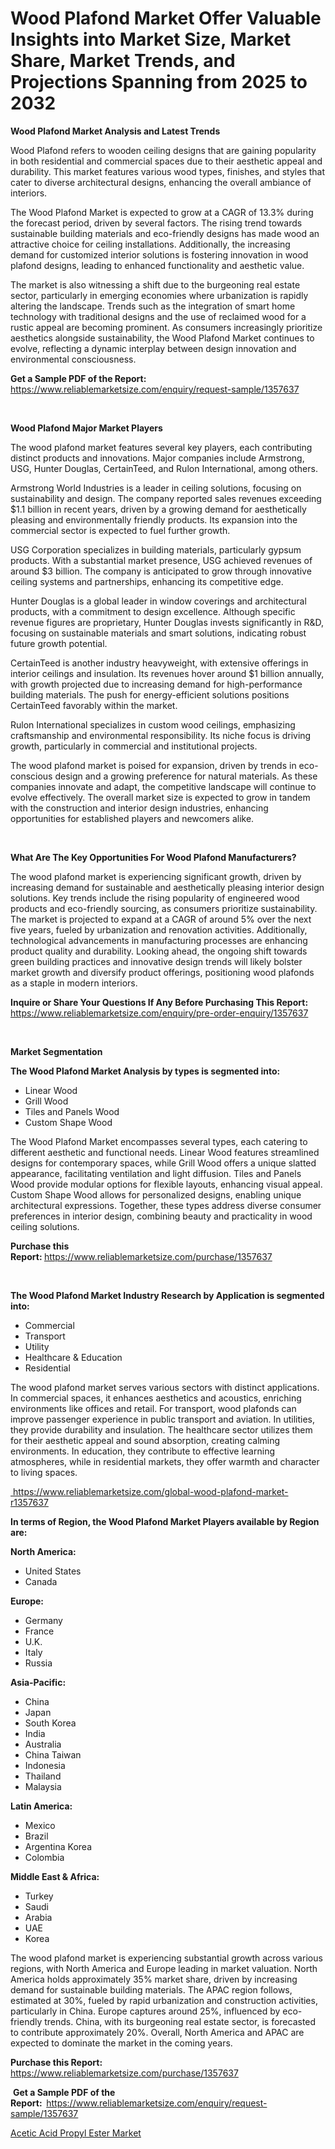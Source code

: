 <p><h1>Wood Plafond Market Offer Valuable Insights into Market Size, Market Share, Market Trends, and Projections Spanning from 2025 to 2032</h1></p><p><strong>Wood Plafond Market Analysis and Latest Trends</strong></p>
<p><p>Wood Plafond refers to wooden ceiling designs that are gaining popularity in both residential and commercial spaces due to their aesthetic appeal and durability. This market features various wood types, finishes, and styles that cater to diverse architectural designs, enhancing the overall ambiance of interiors.</p><p>The Wood Plafond Market is expected to grow at a CAGR of 13.3% during the forecast period, driven by several factors. The rising trend towards sustainable building materials and eco-friendly designs has made wood an attractive choice for ceiling installations. Additionally, the increasing demand for customized interior solutions is fostering innovation in wood plafond designs, leading to enhanced functionality and aesthetic value.</p><p>The market is also witnessing a shift due to the burgeoning real estate sector, particularly in emerging economies where urbanization is rapidly altering the landscape. Trends such as the integration of smart home technology with traditional designs and the use of reclaimed wood for a rustic appeal are becoming prominent. As consumers increasingly prioritize aesthetics alongside sustainability, the Wood Plafond Market continues to evolve, reflecting a dynamic interplay between design innovation and environmental consciousness.</p></p>
<p><strong>Get a Sample PDF of the Report:&nbsp;</strong> <a href="https://www.reliablemarketsize.com/enquiry/request-sample/1357637?utm_campaign=2442&utm_medium=2&utm_source=Github&utm_content=ia&utm_term=31032025&utm_id=wood-plafond">https://www.reliablemarketsize.com/enquiry/request-sample/1357637</a></p>
<p>&nbsp;</p>
<p><strong>Wood Plafond Major Market Players</strong></p>
<p><p>The wood plafond market features several key players, each contributing distinct products and innovations. Major companies include Armstrong, USG, Hunter Douglas, CertainTeed, and Rulon International, among others.</p><p>Armstrong World Industries is a leader in ceiling solutions, focusing on sustainability and design. The company reported sales revenues exceeding $1.1 billion in recent years, driven by a growing demand for aesthetically pleasing and environmentally friendly products. Its expansion into the commercial sector is expected to fuel further growth.</p><p>USG Corporation specializes in building materials, particularly gypsum products. With a substantial market presence, USG achieved revenues of around $3 billion. The company is anticipated to grow through innovative ceiling systems and partnerships, enhancing its competitive edge.</p><p>Hunter Douglas is a global leader in window coverings and architectural products, with a commitment to design excellence. Although specific revenue figures are proprietary, Hunter Douglas invests significantly in R&D, focusing on sustainable materials and smart solutions, indicating robust future growth potential.</p><p>CertainTeed is another industry heavyweight, with extensive offerings in interior ceilings and insulation. Its revenues hover around $1 billion annually, with growth projected due to increasing demand for high-performance building materials. The push for energy-efficient solutions positions CertainTeed favorably within the market.</p><p>Rulon International specializes in custom wood ceilings, emphasizing craftsmanship and environmental responsibility. Its niche focus is driving growth, particularly in commercial and institutional projects.</p><p>The wood plafond market is poised for expansion, driven by trends in eco-conscious design and a growing preference for natural materials. As these companies innovate and adapt, the competitive landscape will continue to evolve effectively. The overall market size is expected to grow in tandem with the construction and interior design industries, enhancing opportunities for established players and newcomers alike.</p></p>
<p>&nbsp;</p>
<p><strong>What Are The Key Opportunities For Wood Plafond Manufacturers?</strong></p>
<p><p>The wood plafond market is experiencing significant growth, driven by increasing demand for sustainable and aesthetically pleasing interior design solutions. Key trends include the rising popularity of engineered wood products and eco-friendly sourcing, as consumers prioritize sustainability. The market is projected to expand at a CAGR of around 5% over the next five years, fueled by urbanization and renovation activities. Additionally, technological advancements in manufacturing processes are enhancing product quality and durability. Looking ahead, the ongoing shift towards green building practices and innovative design trends will likely bolster market growth and diversify product offerings, positioning wood plafonds as a staple in modern interiors.</p></p>
<p><strong>Inquire or Share Your Questions If Any Before Purchasing This Report:</strong> <a href="https://www.reliablemarketsize.com/enquiry/pre-order-enquiry/1357637?utm_campaign=2442&utm_medium=2&utm_source=Github&utm_content=ia&utm_term=31032025&utm_id=wood-plafond">https://www.reliablemarketsize.com/enquiry/pre-order-enquiry/1357637</a></p>
<p>&nbsp;</p>
<p><strong>Market Segmentation</strong></p>
<p><strong>The Wood Plafond Market Analysis by types is segmented into:</strong></p>
<p><ul><li>Linear Wood</li><li>Grill Wood</li><li>Tiles and Panels Wood</li><li>Custom Shape Wood</li></ul></p>
<p><p>The Wood Plafond Market encompasses several types, each catering to different aesthetic and functional needs. Linear Wood features streamlined designs for contemporary spaces, while Grill Wood offers a unique slatted appearance, facilitating ventilation and light diffusion. Tiles and Panels Wood provide modular options for flexible layouts, enhancing visual appeal. Custom Shape Wood allows for personalized designs, enabling unique architectural expressions. Together, these types address diverse consumer preferences in interior design, combining beauty and practicality in wood ceiling solutions.</p></p>
<p><strong>Purchase this Report:&nbsp;</strong><a href="https://www.reliablemarketsize.com/purchase/1357637?utm_campaign=2442&utm_medium=2&utm_source=Github&utm_content=ia&utm_term=31032025&utm_id=wood-plafond">https://www.reliablemarketsize.com/purchase/1357637</a></p>
<p>&nbsp;</p>
<p><strong>The Wood Plafond Market Industry Research by Application is segmented into:</strong></p>
<p><ul><li>Commercial</li><li>Transport</li><li>Utility</li><li>Healthcare & Education</li><li>Residential</li></ul></p>
<p><p>The wood plafond market serves various sectors with distinct applications. In commercial spaces, it enhances aesthetics and acoustics, enriching environments like offices and retail. For transport, wood plafonds can improve passenger experience in public transport and aviation. In utilities, they provide durability and insulation. The healthcare sector utilizes them for their aesthetic appeal and sound absorption, creating calming environments. In education, they contribute to effective learning atmospheres, while in residential markets, they offer warmth and character to living spaces.</p></p>
<p><a href="https://www.reliablemarketsize.com/global-wood-plafond-market-r1357637?utm_campaign=2442&utm_medium=2&utm_source=Github&utm_content=ia&utm_term=31032025&utm_id=wood-plafond">&nbsp;https://www.reliablemarketsize.com/global-wood-plafond-market-r1357637</a></p>
<p><strong>In terms of Region, the Wood Plafond Market Players available by Region are:</strong></p>
<p>
    <p> <strong> North America: </strong>
        <ul>
            <li>United States</li>
            <li>Canada</li>
        </ul>
        </p> 
    <p> <strong> Europe: </strong>
        <ul>
            <li>Germany</li>
            <li>France</li>
            <li>U.K.</li>
            <li>Italy</li>
            <li>Russia</li>
        </ul>
        </p> 
    <p> <strong> Asia-Pacific: </strong>
        <ul>
            <li>China</li>
            <li>Japan</li>
            <li>South Korea</li>
            <li>India</li>
            <li>Australia</li>
            <li>China Taiwan</li>
            <li>Indonesia</li>
            <li>Thailand</li>
            <li>Malaysia</li>
        </ul>
        </p> 
    <p> <strong> Latin America: </strong>
        <ul>
            <li>Mexico</li>
            <li>Brazil</li>
            <li>Argentina Korea</li>
            <li>Colombia</li>
        </ul>
        </p> 
    <p> <strong> Middle East & Africa: </strong>
        <ul>
            <li>Turkey</li>
            <li>Saudi</li>
            <li>Arabia</li>
            <li>UAE</li>
            <li>Korea</li>
        </ul>
    </p>
    </p>
<p><p>The wood plafond market is experiencing substantial growth across various regions, with North America and Europe leading in market valuation. North America holds approximately 35% market share, driven by increasing demand for sustainable building materials. The APAC region follows, estimated at 30%, fueled by rapid urbanization and construction activities, particularly in China. Europe captures around 25%, influenced by eco-friendly trends. China, with its burgeoning real estate sector, is forecasted to contribute approximately 20%. Overall, North America and APAC are expected to dominate the market in the coming years.</p></p>
<p><strong>Purchase this Report: </strong><a href="https://www.reliablemarketsize.com/purchase/1357637?utm_campaign=2442&utm_medium=2&utm_source=Github&utm_content=ia&utm_term=31032025&utm_id=wood-plafond">https://www.reliablemarketsize.com/purchase/1357637</a></p>
<p>&nbsp;<strong>Get a Sample PDF of the Report:&nbsp;&nbsp;</strong><a href="https://www.reliablemarketsize.com/enquiry/request-sample/1357637?utm_campaign=2442&utm_medium=2&utm_source=Github&utm_content=ia&utm_term=31032025&utm_id=wood-plafond">https://www.reliablemarketsize.com/enquiry/request-sample/1357637</a></p>
<p><strong></strong></p>
<p><p><a href="https://github.com/FahadAhmed223/Market-Research-Report-List-2/blob/main/acetic-acid-propyl-ester-market.md?utm_campaign=2442&utm_medium=2&utm_source=Github&utm_content=ia&utm_term=31032025&utm_id=wood-plafond">Acetic Acid Propyl Ester Market</a></p></p>